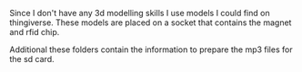 Since I don't have any 3d modelling skills I use models I could find on thingiverse.
These models are placed on a socket that contains the magnet and rfid chip.

Additional these folders contain the information to prepare the mp3 files for the sd card.
